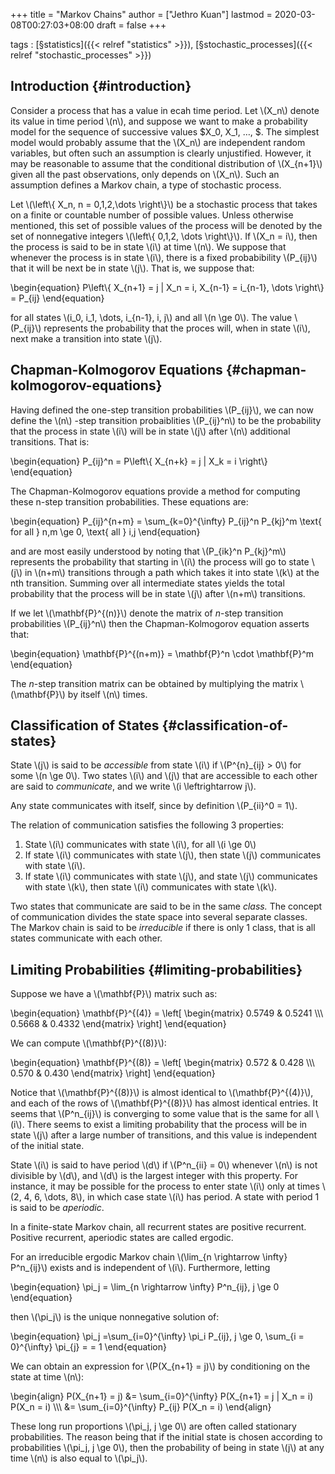 +++
title = "Markov Chains"
author = ["Jethro Kuan"]
lastmod = 2020-03-08T00:27:03+08:00
draft = false
+++

tags
: [§statistics]({{< relref "statistics" >}}), [§stochastic\_processes]({{< relref "stochastic_processes" >}})


## Introduction {#introduction}

Consider a process that has a value in ecah time period. Let \\(X\_n\\)
denote its value in time period \\(n\\), and suppose we want to make a
probability model for the sequence of successive values $X\_0, X\_1,
&hellip;, $. The simplest model would probably assume that the \\(X\_n\\) are
independent random variables, but often such an assumption is clearly
unjustified. However, it may be reasonable to assume that the
conditional distribution of \\(X\_{n+1}\\) given all the past observations,
only depends on \\(X\_n\\). Such an assumption defines a Markov chain, a
type of stochastic process.

Let \\(\left\\{ X\_n, n = 0,1,2,\dots \right\\}\\) be a stochastic process
that takes on a finite or countable number of possible values. Unless
otherwise mentioned, this set of possible values of the process will
be denoted by the set of nonnegative integers \\(\left\\{ 0,1,2, \dots
\right\\}\\). If \\(X\_n = i\\), then the process is said to be in state \\(i\\)
at time \\(n\\). We suppose that whenever the process is in state \\(i\\),
there is a fixed probabibility \\(P\_{ij}\\) that it will be next be in
state \\(j\\). That is, we suppose that:

\begin{equation}
  P\left\\{ X\_{n+1} = j | X\_n = i, X\_{n-1} = i\_{n-1}, \dots \right\\} = P\_{ij}
\end{equation}

for all states \\(i\_0, i\_1, \dots, i\_{n-1}, i, j\\) and all \\(n \ge 0\\). The
value \\(P\_{ij}\\) represents the probability that the proces will, when
in state \\(i\\), next make a transition into state \\(j\\).


## Chapman-Kolmogorov Equations {#chapman-kolmogorov-equations}

Having defined the one-step transition probabilities \\(P\_{ij}\\), we can
now define the \\(n\\) -step transition probaiblities \\(P\_{ij}^n\\) to be the
probability that the process in state \\(i\\) will be in state \\(j\\) after
\\(n\\) additional transitions. That is:

\begin{equation}
  P\_{ij}^n = P\left\\{ X\_{n+k} = j | X\_k = i \right\\}
\end{equation}

The Chapman-Kolmogorov equations provide a method for computing these
n-step transition probabilities. These equations are:

\begin{equation}
  P\_{ij}^{n+m} = \sum\_{k=0}^{\infty} P\_{ij}^n P\_{kj}^m \text{ for all
  } n,m \ge 0, \text{ all } i,j
\end{equation}

and are most easily understood by noting that \\(P\_{ik}^n P\_{kj}^m\\)
represents the probability that starting in \\(i\\) the process will go to
state \\(j\\) in \\(n+m\\) transitions through a path which takes it into
state \\(k\\) at the nth transition. Summing over all intermediate states
yields the total probability that the process will be in state \\(j\\)
after \\(n+m\\) transitions.

If we let \\(\mathbf{P}^{(n)}\\) denote the matrix of $n$-step transition
probabilities \\(P\_{ij}^n\\) then the Chapman-Kolmogorov equation asserts
that:

\begin{equation}
  \mathbf{P}^{(n+m)} = \mathbf{P}^n \cdot \mathbf{P}^m
\end{equation}

The $n$-step transition matrix can be obtained by multiplying the
matrix \\(\mathbf{P}\\) by itself \\(n\\) times.


## Classification of States {#classification-of-states}

State \\(j\\) is said to be _accessible_ from state \\(i\\) if \\(P^{n}\_{ij} > 0\\)
for some \\(n \ge 0\\). Two states \\(i\\) and \\(j\\) that are accessible to each
other are said to _communicate_, and we write \\(i \leftrightarrow j\\).

Any state communicates with itself, since by definition \\(P\_{ii}^0 =
1\\).

The relation of communication satisfies the following 3 properties:

1.  State \\(i\\) communicates with state \\(i\\), for all \\(i \ge 0\\)
2.  If state \\(i\\) communicates with state \\(j\\), then state \\(j\\)
    communicates with state \\(i\\).
3.  If state \\(i\\) communicates with state \\(j\\), and state \\(j\\)
    communicates with state \\(k\\), then state \\(i\\) communicates with state
    \\(k\\).

Two states that communicate are said to be in the same _class._ The
concept of communication divides the state space into several separate
classes. The Markov chain is said to be _irreducible_ if there is only 1
class, that is all states communicate with each other.


## Limiting Probabilities {#limiting-probabilities}

Suppose we have a \\(\mathbf{P}\\) matrix such as:

\begin{equation}
  \mathbf{P}^{(4)} = \left[ \begin{matrix}
    0.5749 & 0.5241 \\\\\\
    0.5668 & 0.4332
  \end{matrix} \right]
\end{equation}

We can compute \\(\mathbf{P}^{(8)}\\):

\begin{equation}
  \mathbf{P}^{(8)} = \left[ \begin{matrix}
    0.572 & 0.428 \\\\\\
    0.570 & 0.430
  \end{matrix} \right]
\end{equation}

Notice that \\(\mathbf{P}^{(8)}\\) is almost identical to
\\(\mathbf{P}^{(4)}\\), and each of the rows of \\(\mathbf{P}^{(8)}\\) has
almost identical entries. It seems that \\(P^n\_{ij}\\) is converging to
some value that is the same for all \\(i\\). There seems to exist a
limiting probability that the process will be in state \\(j\\) after a
large number of transitions, and this value is independent of the
initial state.

State \\(i\\) is said to have period \\(d\\) if \\(P^n\_{ii} = 0\\) whenever \\(n\\) is
not divisible by \\(d\\), and \\(d\\) is the largest integer with this
property. For instance, it may be possible for the process to enter
state \\(i\\) only at times \\(2, 4, 6, \dots, 8\\), in which case state \\(i\\)
has period. A state with period 1 is said to be _aperiodic_.

In a finite-state Markov chain, all recurrent states are positive
recurrent. Positive recurrent, aperiodic states are called ergodic.

<div class="theorem">
  <div></div>

For an irreducible ergodic Markov chain \\(\lim\_{n \rightarrow \infty}
P^n\_{ij}\\) exists and is independent of \\(i\\). Furthermore, letting

\begin{equation}
  \pi\_j = \lim\_{n \rightarrow \infty} P^n\_{ij}, j \ge 0
\end{equation}

then \\(\pi\_j\\) is the unique nonnegative solution of:

\begin{equation}
  \pi\_j =\sum\_{i=0}^{\infty} \pi\_i P\_{ij}, j \ge 0, \sum\_{i =
    0}^{\infty} \pi\_{j} = = 1
\end{equation}

</div>

We can obtain an expression for \\(P(X\_{n+1} = j)\\) by conditioning on
the state at time \\(n\\):

\begin{align}
  P(X\_{n+1} = j)  &= \sum\_{i=0}^{\infty} P(X\_{n+1} = j | X\_n = i)
                    P(X\_n = i) \\\\\\
                  &= \sum\_{i=0}^{\infty} P\_{ij} P(X\_n = i)
\end{align}

These long run proportions \\(\pi\_j, j \ge 0\\) are often called
stationary probabilities. The reason being that if the initial state
is chosen according to probabilities \\(\pi\_j, j \ge 0\\), then the
probability of being in state \\(j\\) at any time \\(n\\) is also equal to
\\(\pi\_j\\).
